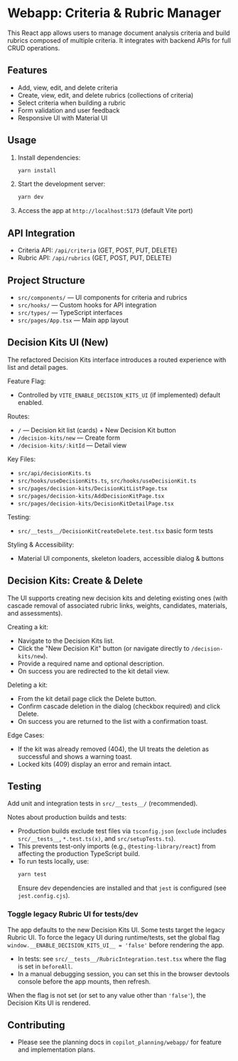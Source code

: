 # Webapp: Criteria & Rubric Manager

This React app allows users to manage document analysis criteria and build rubrics composed of multiple criteria. It integrates with backend APIs for full CRUD operations.

## Features
- Add, view, edit, and delete criteria
- Create, view, edit, and delete rubrics (collections of criteria)
- Select criteria when building a rubric
- Form validation and user feedback
- Responsive UI with Material UI

## Usage
1. Install dependencies:
   ```sh
   yarn install
   ```
2. Start the development server:
   ```sh
   yarn dev
   ```
3. Access the app at `http://localhost:5173` (default Vite port)

## API Integration
- Criteria API: `/api/criteria` (GET, POST, PUT, DELETE)
- Rubric API: `/api/rubrics` (GET, POST, PUT, DELETE)

## Project Structure
- `src/components/` — UI components for criteria and rubrics
- `src/hooks/` — Custom hooks for API integration
- `src/types/` — TypeScript interfaces
- `src/pages/App.tsx` — Main app layout

## Decision Kits UI (New)

The refactored Decision Kits interface introduces a routed experience with list and detail pages.

Feature Flag:

- Controlled by `VITE_ENABLE_DECISION_KITS_UI` (if implemented) default enabled.

Routes:

- `/` — Decision kit list (cards) + New Decision Kit button
- `/decision-kits/new` — Create form
- `/decision-kits/:kitId` — Detail view

Key Files:

- `src/api/decisionKits.ts`
- `src/hooks/useDecisionKits.ts`, `src/hooks/useDecisionKit.ts`
- `src/pages/decision-kits/DecisionKitListPage.tsx`
- `src/pages/decision-kits/AddDecisionKitPage.tsx`
- `src/pages/decision-kits/DecisionKitDetailPage.tsx`

Testing:

- `src/__tests__/DecisionKitCreateDelete.test.tsx` basic form tests

Styling & Accessibility:

- Material UI components, skeleton loaders, accessible dialog & buttons

## Decision Kits: Create & Delete

The UI supports creating new decision kits and deleting existing ones (with cascade removal of associated rubric links, weights, candidates, materials, and assessments).

Creating a kit:

- Navigate to the Decision Kits list.
- Click the "New Decision Kit" button (or navigate directly to `/decision-kits/new`).
- Provide a required name and optional description.
- On success you are redirected to the kit detail view.

Deleting a kit:

- From the kit detail page click the Delete button.
- Confirm cascade deletion in the dialog (checkbox required) and click Delete.
- On success you are returned to the list with a confirmation toast.

Edge Cases:

- If the kit was already removed (404), the UI treats the deletion as successful and shows a warning toast.
- Locked kits (409) display an error and remain intact.

## Testing
Add unit and integration tests in `src/__tests__/` (recommended).

Notes about production builds and tests:

- Production builds exclude test files via `tsconfig.json` (`exclude` includes `src/__tests__`, `*.test.ts(x)`, and `src/setupTests.ts`).
- This prevents test-only imports (e.g., `@testing-library/react`) from affecting the production TypeScript build.
- To run tests locally, use:
   ```sh
   yarn test
   ```
   Ensure dev dependencies are installed and that `jest` is configured (see `jest.config.cjs`).

### Toggle legacy Rubric UI for tests/dev

The app defaults to the new Decision Kits UI. Some tests target the legacy Rubric UI. To force the legacy UI during runtime/tests, set the global flag `window.__ENABLE_DECISION_KITS_UI__ = 'false'` before rendering the app.

- In tests: see `src/__tests__/RubricIntegration.test.tsx` where the flag is set in `beforeAll`.
- In a manual debugging session, you can set this in the browser devtools console before the app mounts, then refresh.

When the flag is not set (or set to any value other than `'false'`), the Decision Kits UI is rendered.

## Contributing
- Please see the planning docs in `copilot_planning/webapp/` for feature and implementation plans.
